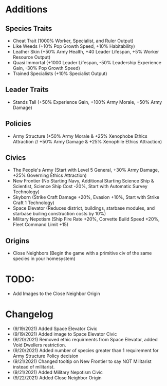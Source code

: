 # Additions

## Species Traits
- Cheat Trait (1000% Worker, Specialist, and Ruler Output)
- Like Weeds (+10% Pop Growth Speed, +10% Habitability)
- Leather Skin (+50% Army Health, +40 Leader Lifespan, +5% Worker Resource Output)
- Quasi Immortal (+1000 Leader Lifespan, -50% Leadership Experience Gain, -30% Pop Growth Speed)
- Trained Specialists (+10% Specialist Output)

## Leader Traits
- Stands Tall (+50% Experience Gain, +100% Army Morale, +50% Army Damage)

## Policies
 - Army Structure (+50% Army Morale & +25% Xenophobe Ethics Attraction // +50% Army Damage & +25% Xenophile Ethics Attraction)

 ## Civics
 - The People's Army (Start with Level 5 General, +30% Army Damage, +25% Governing Ethics Attraction)
 - New Frontier (No Starting Navy, Additional Starting Science Ship & Scientist, Science Ship Cost -20%, Start with Automatic Survey Technology)
 - Skyborn (Strike Craft Damage +20%, Evasion +10%, Start with Strike Craft 1 Technology)
 - Space Elevator (Reduces district, buildings, starbase modules, and starbase builing construction costs by 10%)
 - Military Nepotism (Ship Fire Rate +20%, Corvette Build Speed +20%, Fleet Command Limit +15)

## Origins
- Close Neighbors (Begin the game with a primitive civ of the same species in your homesystem)

# TODO:
 - Add Images to the Close Neighbor Origin


# Changelog
 - (9/19/2021) Added Space Elevator Civic
 - (9/19/2021) Added image to Space Elevator Civic
 - (9/20/2021) Removed ethic requirments from Space Elevator, added Void Dwellers restriction.
 - (9/20/2021) Added number of species greater than 1 requirement for Army Structure Policy decision
 - (9/21/2021) Changed tooltip on New Frontier to say NOT Militarist instead of militarist.
 - (9/21/2021) Added Military Nepotism Civic
 - (9/22/2021) Added Close Neighbor Origin
